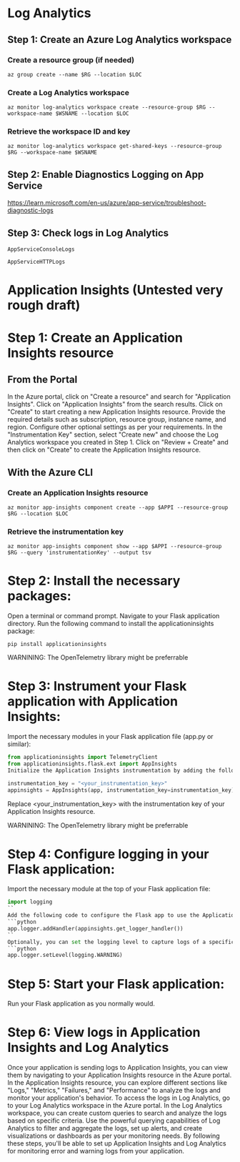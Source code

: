# Log Analytics
## Step 1: Create an Azure Log Analytics workspace
### Create a resource group (if needed)
```
az group create --name $RG --location $LOC
```
### Create a Log Analytics workspace
```
az monitor log-analytics workspace create --resource-group $RG --workspace-name $WSNAME --location $LOC
```
### Retrieve the workspace ID and key
```
az monitor log-analytics workspace get-shared-keys --resource-group $RG --workspace-name $WSNAME
```
## Step 2: Enable Diagnostics Logging on App Service
https://learn.microsoft.com/en-us/azure/app-service/troubleshoot-diagnostic-logs

## Step 3: Check logs in Log Analytics
```
AppServiceConsoleLogs
```
```
AppServiceHTTPLogs
```

# Application Insights (Untested very rough draft)
# Step 1: Create an Application Insights resource
## From the Portal
In the Azure portal, click on "Create a resource" and search for "Application Insights".
Click on "Application Insights" from the search results.
Click on "Create" to start creating a new Application Insights resource.
Provide the required details such as subscription, resource group, instance name, and region.
Configure other optional settings as per your requirements.
In the "Instrumentation Key" section, select "Create new" and choose the Log Analytics workspace you created in Step 1.
Click on "Review + Create" and then click on "Create" to create the Application Insights resource.
## With the Azure CLI
### Create an Application Insights resource
`az monitor app-insights component create --app $APPI --resource-group $RG --location $LOC`
### Retrieve the instrumentation key
`az monitor app-insights component show --app $APPI --resource-group $RG --query 'instrumentationKey' --output tsv`

# Step 2: Install the necessary packages:
Open a terminal or command prompt.
Navigate to your Flask application directory.
Run the following command to install the applicationinsights package:
```
pip install applicationinsights
```
WARNINING: The OpenTelemetry library might be preferrable

# Step 3: Instrument your Flask application with Application Insights:
Import the necessary modules in your Flask application file (app.py or similar):
```python
from applicationinsights import TelemetryClient
from applicationinsights.flask.ext import AppInsights
Initialize the Application Insights instrumentation by adding the following code before creating your Flask app instance:
```
```python
instrumentation_key = "<your_instrumentation_key>"
appinsights = AppInsights(app, instrumentation_key=instrumentation_key)
```
Replace <your_instrumentation_key> with the instrumentation key of your Application Insights resource.

WARNINING: The OpenTelemetry library might be preferrable

# Step 4: Configure logging in your Flask application:
Import the necessary module at the top of your Flask application file:
```python
import logging
``
Add the following code to configure the Flask app to use the Application Insights logger:
```python
app.logger.addHandler(appinsights.get_logger_handler())
``
Optionally, you can set the logging level to capture logs of a specific severity, such as errors and warnings:
```python
app.logger.setLevel(logging.WARNING)
```

# Step 5: Start your Flask application:

Run your Flask application as you normally would.

# Step 6: View logs in Application Insights and Log Analytics

Once your application is sending logs to Application Insights, you can view them by navigating to your Application Insights resource in the Azure portal.
In the Application Insights resource, you can explore different sections like "Logs," "Metrics," "Failures," and "Performance" to analyze the logs and monitor your application's behavior.
To access the logs in Log Analytics, go to your Log Analytics workspace in the Azure portal.
In the Log Analytics workspace, you can create custom queries to search and analyze the logs based on specific criteria.
Use the powerful querying capabilities of Log Analytics to filter and aggregate the logs, set up alerts, and create visualizations or dashboards as per your monitoring needs.
By following these steps, you'll be able to set up Application Insights and Log Analytics for monitoring error and warning logs from your application.
